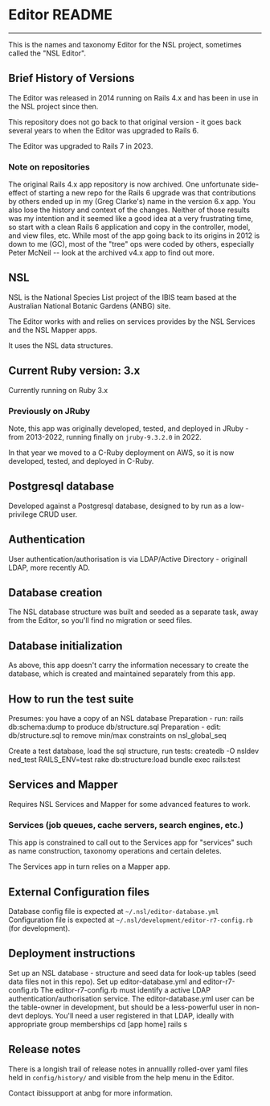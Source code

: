 # Editor README
---
This is the names and taxonomy Editor for the NSL project, sometimes called the "NSL Editor". 

## Brief History of Versions

The Editor was released in 2014 running on Rails 4.x and has been in use in the NSL project since then.

This repository does not go back to that original version - it goes back several years to when the Editor was upgraded to Rails 6.

The Editor was upgraded to Rails 7 in 2023.

### Note on repositories
The original Rails 4.x app repository is now archived.  One unfortunate side-effect of starting a new repo for the Rails 6 upgrade was that contributions by others ended up in my (Greg Clarke's) name in the version 6.x app.  You also lose the history and context of the changes.  Neither of those results was my intention and it seemed like a good idea at a very frustrating time, so start with a clean Rails 6 application and copy in the controller, model, and view files, etc.  While most of the app going back to its origins in 2012 is down to me (GC), most of the "tree" ops were coded by others, especially Peter McNeil -- look at the archived v4.x app to find out more.


## NSL
NSL is the National Species List project of the IBIS team based at the Australian National Botanic Gardens (ANBG) site.  

The Editor works with and relies on services provides by the NSL Services and the NSL Mapper apps.  

It uses the NSL data structures.


## Current Ruby version: 3.x

Currently running on Ruby 3.x

### Previously on JRuby
Note, this app was originally developed, tested, and deployed in JRuby - from 2013-2022, running finally on `jruby-9.3.2.0` in 2022.

In that year we moved to a C-Ruby deployment on AWS, so it is now developed, tested, and deployed in C-Ruby.

## Postgresql database

Developed against a Postgresql database, designed to by run as a low-privilege CRUD user.

## Authentication

User authentication/authorisation is via LDAP/Active Directory - originall LDAP, more recently AD.

## Database creation

The NSL database structure was built and seeded as a separate task, away from the Editor, so you'll find no migration or seed files.

## Database initialization

As above, this app doesn't carry the information necessary to create the database, which is created and maintained separately from this app.

## How to run the test suite

Presumes: you have a copy of an NSL database
Preparation - run:  rails db:schema:dump to produce db/structure.sql
Preparation - edit: db/structure.sql to remove min/max constraints on nsl_global_seq

Create a test database, load the sql structure, run tests: 
    createdb -O nsldev ned_test
    RAILS_ENV=test rake db:structure:load 
    bundle exec rails:test

## Services and Mapper

Requires NSL Services and Mapper for some advanced features to work.

### Services (job queues, cache servers, search engines, etc.)

This app is constrained to call out to the Services app for "services" such as name construction, taxonomy operations and certain deletes.

The Services app in turn relies on a Mapper app.

## External Configuration files

Database config file is expected at `~/.nsl/editor-database.yml`
Configuration file is expected at `~/.nsl/development/editor-r7-config.rb` (for development).

## Deployment instructions

Set up an NSL database - structure and seed data for look-up tables (seed data files not in this repo).
Set up editor-database.yml and editor-r7-config.rb
The editor-r7-config.rb must identify a active LDAP authentication/authorisation service.
The editor-database.yml user can be the table-owner in development, but should be a less-powerful user in non-devt deploys.
You'll need a user registered in that LDAP, ideally with appropriate group memberships
cd [app home]
rails s

## Release notes

There is a longish trail of release notes in annuallly rolled-over yaml files held in
`config/history/` and visible from the help menu in the Editor.

Contact ibissupport at anbg for more information.



